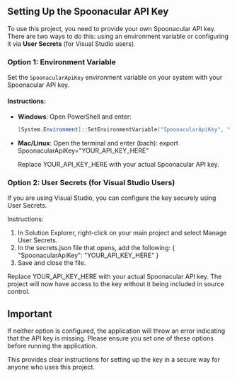 ## Setting Up the Spoonacular API Key

To use this project, you need to provide your own Spoonacular API key. There are two ways to do this: using an environment variable or configuring it via **User Secrets** (for Visual Studio users).

### Option 1: Environment Variable

Set the `SpoonacularApiKey` environment variable on your system with your Spoonacular API key.

#### Instructions:

- **Windows**:
  Open PowerShell and enter:
  ```powershell
  [System.Environment]::SetEnvironmentVariable("SpoonacularApiKey", "YOUR_API_KEY_HERE", "User")

- **Mac/Linux**:
  Open the terminal and enter (bach):
  export SpoonacularApiKey="YOUR_API_KEY_HERE"

  Replace YOUR_API_KEY_HERE with your actual Spoonacular API key.

### Option 2: User Secrets (for Visual Studio Users)
  
  If you are using Visual Studio, you can configure the key securely using User Secrets.
  
  Instructions:
  1. In Solution Explorer, right-click on your main project and select Manage User Secrets.
  2. In the secrets.json file that opens, add the following:
  {
    "SpoonacularApiKey": "YOUR_API_KEY_HERE"
  }
  3. Save and close the file.
 
  Replace YOUR_API_KEY_HERE with your actual Spoonacular API key. The project will now have access to the key without it being included in source control.

  ## Important
  If neither option is configured, the application will throw an error indicating that the API key is missing. Please ensure you set one of these options before running the application. 


  This provides clear instructions for setting up the key in a secure way for anyone who uses this project.
